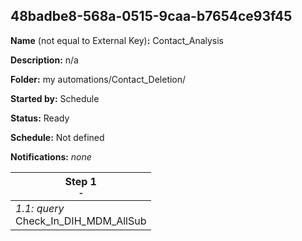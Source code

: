 ## 48badbe8-568a-0515-9caa-b7654ce93f45

**Name** (not equal to External Key)**:** Contact_Analysis

**Description:** n/a

**Folder:** my automations/Contact_Deletion/

**Started by:** Schedule

**Status:** Ready

**Schedule:** Not defined

**Notifications:** _none_


| Step 1<br>_<small>-</small>_ |
| --- |
| _1.1: query_<br>Check_In_DIH_MDM_AllSub |
